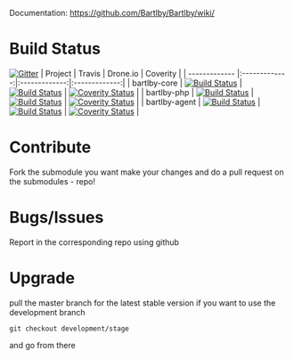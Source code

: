 
Documentation: https://github.com/Bartlby/Bartlby/wiki/

# Build Status

[![Gitter](https://badges.gitter.im/Join%20Chat.svg)](https://gitter.im/Bartlby/Bartlby?utm_source=badge&utm_medium=badge&utm_campaign=pr-badge&utm_content=badge)
| Project        | Travis  | Drone.io  | Coverity  |
| ------------- |:-------------:|:-------------:|:-------------:|
| bartlby-core      | [![Build Status](https://travis-ci.org/Bartlby/bartlby-core.png?branch=development/stage)](https://travis-ci.org/Bartlby/bartlby-core) | [![Build Status](https://drone.io/github.com/Bartlby/bartlby-core/status.png)](https://drone.io/github.com/Bartlby/bartlby-core/latest) | [![Coverity Status](https://scan.coverity.com/projects/2909/badge.svg)](https://scan.coverity.com/projects/2909) |
| bartlby-php      | [![Build Status](https://travis-ci.org/Bartlby/bartlby-php.png?branch=development/stage)](https://travis-ci.org/Bartlby/bartlby-php) |  [![Build Status](https://drone.io/github.com/Bartlby/bartlby-php/status.png)](https://drone.io/github.com/Bartlby/bartlby-php/latest) | [![Coverity Status](https://scan.coverity.com/projects/2926/badge.svg)](https://scan.coverity.com/projects/2926) |
| bartlby-agent      | [![Build Status](https://travis-ci.org/Bartlby/bartlby-agent.png?branch=development/stage)](https://travis-ci.org/Bartlby/bartlby-agent) |  [![Build Status](https://drone.io/github.com/Bartlby/bartlby-agent/status.png)](https://drone.io/github.com/Bartlby/bartlby-agent/latest) |  [![Coverity Status](https://scan.coverity.com/projects/2922/badge.svg)](https://scan.coverity.com/projects/2922) |


      
# Contribute
Fork the submodule you want make your changes and do a pull request on the submodules - repo!

# Bugs/Issues
Report in the corresponding repo using github

# Upgrade
pull the master branch for the latest stable version
if you want to use the development branch

`git checkout development/stage`

and go from there

